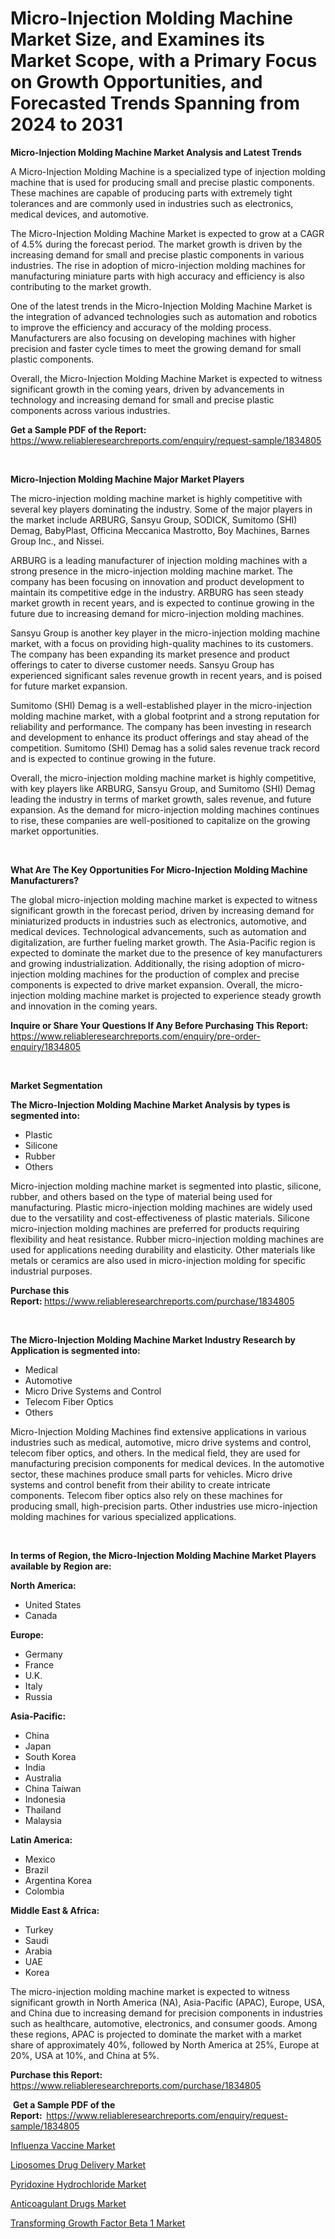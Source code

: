 <p><h1>Micro-Injection Molding Machine Market Size, and Examines its Market Scope, with a Primary Focus on Growth Opportunities, and Forecasted Trends Spanning from 2024 to 2031</h1></p><p><strong>Micro-Injection Molding Machine Market Analysis and Latest Trends</strong></p>
<p><p>A Micro-Injection Molding Machine is a specialized type of injection molding machine that is used for producing small and precise plastic components. These machines are capable of producing parts with extremely tight tolerances and are commonly used in industries such as electronics, medical devices, and automotive.</p><p>The Micro-Injection Molding Machine Market is expected to grow at a CAGR of 4.5% during the forecast period. The market growth is driven by the increasing demand for small and precise plastic components in various industries. The rise in adoption of micro-injection molding machines for manufacturing miniature parts with high accuracy and efficiency is also contributing to the market growth.</p><p>One of the latest trends in the Micro-Injection Molding Machine Market is the integration of advanced technologies such as automation and robotics to improve the efficiency and accuracy of the molding process. Manufacturers are also focusing on developing machines with higher precision and faster cycle times to meet the growing demand for small plastic components.</p><p>Overall, the Micro-Injection Molding Machine Market is expected to witness significant growth in the coming years, driven by advancements in technology and increasing demand for small and precise plastic components across various industries.</p></p>
<p><strong>Get a Sample PDF of the Report:&nbsp;</strong> <a href="https://www.reliableresearchreports.com/enquiry/request-sample/1834805">https://www.reliableresearchreports.com/enquiry/request-sample/1834805</a></p>
<p>&nbsp;</p>
<p><strong>Micro-Injection Molding Machine Major Market Players</strong></p>
<p><p>The micro-injection molding machine market is highly competitive with several key players dominating the industry. Some of the major players in the market include ARBURG, Sansyu Group, SODICK, Sumitomo (SHI) Demag, BabyPlast, Officina Meccanica Mastrotto, Boy Machines, Barnes Group Inc., and Nissei.</p><p>ARBURG is a leading manufacturer of injection molding machines with a strong presence in the micro-injection molding machine market. The company has been focusing on innovation and product development to maintain its competitive edge in the industry. ARBURG has seen steady market growth in recent years, and is expected to continue growing in the future due to increasing demand for micro-injection molding machines.</p><p>Sansyu Group is another key player in the micro-injection molding machine market, with a focus on providing high-quality machines to its customers. The company has been expanding its market presence and product offerings to cater to diverse customer needs. Sansyu Group has experienced significant sales revenue growth in recent years, and is poised for future market expansion.</p><p>Sumitomo (SHI) Demag is a well-established player in the micro-injection molding machine market, with a global footprint and a strong reputation for reliability and performance. The company has been investing in research and development to enhance its product offerings and stay ahead of the competition. Sumitomo (SHI) Demag has a solid sales revenue track record and is expected to continue growing in the future.</p><p>Overall, the micro-injection molding machine market is highly competitive, with key players like ARBURG, Sansyu Group, and Sumitomo (SHI) Demag leading the industry in terms of market growth, sales revenue, and future expansion. As the demand for micro-injection molding machines continues to rise, these companies are well-positioned to capitalize on the growing market opportunities.</p></p>
<p>&nbsp;</p>
<p><strong>What Are The Key Opportunities For Micro-Injection Molding Machine Manufacturers?</strong></p>
<p><p>The global micro-injection molding machine market is expected to witness significant growth in the forecast period, driven by increasing demand for miniaturized products in industries such as electronics, automotive, and medical devices. Technological advancements, such as automation and digitalization, are further fueling market growth. The Asia-Pacific region is expected to dominate the market due to the presence of key manufacturers and growing industrialization. Additionally, the rising adoption of micro-injection molding machines for the production of complex and precise components is expected to drive market expansion. Overall, the micro-injection molding machine market is projected to experience steady growth and innovation in the coming years.</p></p>
<p><strong>Inquire or Share Your Questions If Any Before Purchasing This Report:</strong> <a href="https://www.reliableresearchreports.com/enquiry/pre-order-enquiry/1834805">https://www.reliableresearchreports.com/enquiry/pre-order-enquiry/1834805</a></p>
<p>&nbsp;</p>
<p><strong>Market Segmentation</strong></p>
<p><strong>The Micro-Injection Molding Machine Market Analysis by types is segmented into:</strong></p>
<p><ul><li>Plastic</li><li>Silicone</li><li>Rubber</li><li>Others</li></ul></p>
<p><p>Micro-injection molding machine market is segmented into plastic, silicone, rubber, and others based on the type of material being used for manufacturing. Plastic micro-injection molding machines are widely used due to the versatility and cost-effectiveness of plastic materials. Silicone micro-injection molding machines are preferred for products requiring flexibility and heat resistance. Rubber micro-injection molding machines are used for applications needing durability and elasticity. Other materials like metals or ceramics are also used in micro-injection molding for specific industrial purposes.</p></p>
<p><strong>Purchase this Report:&nbsp;</strong><a href="https://www.reliableresearchreports.com/purchase/1834805">https://www.reliableresearchreports.com/purchase/1834805</a></p>
<p>&nbsp;</p>
<p><strong>The Micro-Injection Molding Machine Market Industry Research by Application is segmented into:</strong></p>
<p><ul><li>Medical</li><li>Automotive</li><li>Micro Drive Systems and Control</li><li>Telecom Fiber Optics</li><li>Others</li></ul></p>
<p><p>Micro-Injection Molding Machines find extensive applications in various industries such as medical, automotive, micro drive systems and control, telecom fiber optics, and others. In the medical field, they are used for manufacturing precision components for medical devices. In the automotive sector, these machines produce small parts for vehicles. Micro drive systems and control benefit from their ability to create intricate components. Telecom fiber optics also rely on these machines for producing small, high-precision parts. Other industries use micro-injection molding machines for various specialized applications.</p></p>
<p>&nbsp;</p>
<p><strong>In terms of Region, the Micro-Injection Molding Machine Market Players available by Region are:</strong></p>
<p>
    <p> <strong> North America: </strong>
        <ul>
            <li>United States</li>
            <li>Canada</li>
        </ul>
        </p> 
    <p> <strong> Europe: </strong>
        <ul>
            <li>Germany</li>
            <li>France</li>
            <li>U.K.</li>
            <li>Italy</li>
            <li>Russia</li>
        </ul>
        </p> 
    <p> <strong> Asia-Pacific: </strong>
        <ul>
            <li>China</li>
            <li>Japan</li>
            <li>South Korea</li>
            <li>India</li>
            <li>Australia</li>
            <li>China Taiwan</li>
            <li>Indonesia</li>
            <li>Thailand</li>
            <li>Malaysia</li>
        </ul>
        </p> 
    <p> <strong> Latin America: </strong>
        <ul>
            <li>Mexico</li>
            <li>Brazil</li>
            <li>Argentina Korea</li>
            <li>Colombia</li>
        </ul>
        </p> 
    <p> <strong> Middle East & Africa: </strong>
        <ul>
            <li>Turkey</li>
            <li>Saudi</li>
            <li>Arabia</li>
            <li>UAE</li>
            <li>Korea</li>
        </ul>
    </p>
    </p>
<p><p>The micro-injection molding machine market is expected to witness significant growth in North America (NA), Asia-Pacific (APAC), Europe, USA, and China due to increasing demand for precision components in industries such as healthcare, automotive, electronics, and consumer goods. Among these regions, APAC is projected to dominate the market with a market share of approximately 40%, followed by North America at 25%, Europe at 20%, USA at 10%, and China at 5%.</p></p>
<p><strong>Purchase this Report: </strong><a href="https://www.reliableresearchreports.com/purchase/1834805">https://www.reliableresearchreports.com/purchase/1834805</a></p>
<p>&nbsp;<strong>Get a Sample PDF of the Report:&nbsp;&nbsp;</strong><a href="https://www.reliableresearchreports.com/enquiry/request-sample/1834805">https://www.reliableresearchreports.com/enquiry/request-sample/1834805</a></p>
<p><strong></strong></p>
<p><p><a href="https://medium.com/@staceyhilll87/influenza-vaccine-market-analysis-its-cagr-market-segmentation-and-global-industry-overview-7e76d05e898b">Influenza Vaccine Market</a></p><p><a href="https://medium.com/@staceyhilll87/liposomes-drug-delivery-market-analysis-its-cagr-market-segmentation-and-global-industry-overview-e68db917f1be">Liposomes Drug Delivery Market</a></p><p><a href="https://medium.com/@staceyhilll87/pyridoxine-hydrochloride-market-size-and-market-trends-complete-industry-overview-2024-to-2031-c780b0f5e8c5">Pyridoxine Hydrochloride Market</a></p><p><a href="https://medium.com/@staceyhilll87/anticoagulant-drugs-market-insight-market-trends-growth-forecasted-from-2024-to-2031-559cd10d99d8">Anticoagulant Drugs Market</a></p><p><a href="https://medium.com/@staceyhilll87/transforming-growth-factor-beta-1-market-research-report-its-history-and-forecast-2024-to-2031-d902deffe43f">Transforming Growth Factor Beta 1 Market</a></p></p>
